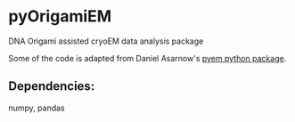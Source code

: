 # pyOrigamiEM
DNA Origami assisted cryoEM data analysis package

Some of the code is adapted from Daniel Asarnow's [pyem python package](https://github.com/asarnow/pyem).

## Dependencies:

numpy, pandas
